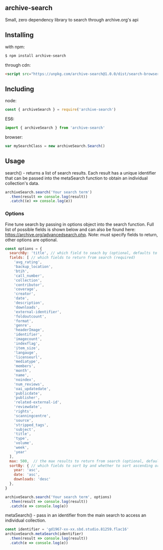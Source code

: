 ## archive-search

Small, zero dependency library to search through archive.org's api

## Installing

with npm:
```bash 
$ npm install archive-search 
```

through cdn: 
```html
<script src="https://unpkg.com/archive-search@1.0.0/dist/search-browser.js"></script>
 ```

## Including

node:
```js 
const { archiveSearch } = require('archive-search')
```

ES6:
```js
import { archiveSearch } from 'archive-search' 
```

browser:
```js     
var mySearchClass = new archiveSearch.Search() 
```

## Usage

search() - returns a list of search results. Each result has a unique identifier that can be passed into the metaSearch function to obtain an individual collection's data.

```js
archiveSearch.search('Your search term')
  .then(result => console.log(result))
  .catch((e) => console.log(e))
```

### Options
Fine tune search by passing in options object into the search function.  Full list of possible fields is shown below and can also be found here: <https://archive.org/advancedsearch.php>. Note: must specify fields to return, other options are optional.

```js
const options = {
  searchBy: 'title', // which field to seach by (optional, defaults to creator)
  fields: [ // which fields to return from search (required)
    'avg_rating',
    'backup_location',
    'btih',
    'call_number',
    'collection',
    'contributor',
    'coverage',
    'creator',
    'date',
    'description',
    'downloads',
    'external-identifier',
    'foldoutcount',
    'format',
    'genre',
    'headerImage',
    'identifier',
    'imagecount',
    'indexflag',
    'item_size',
    'langauge',
    'licenseurl',
    'mediatype',
    'members',
    'month',
    'name',
    'noindex',
    'num_reviews',
    'oai_updatedate',
    'publicdate',
    'publisher',
    'related-external-id',
    'reviewdate',
    'rights',
    'scanningcentre',
    'source',
    'stripped_tags',
    'subject',
    'title',
    'type',
    'volume',
    'week',
    'year'
  ],
  max: 500,  // the max results to return from search (optional, defaults to 50)
  sortBy: { // which fields to sort by and whether to sort ascending or descending (optional, can specify up to three)
    year: 'asc',
    date: 'asc',
    downloads: 'desc'
  },  
}

archiveSearch.search('Your search term', options)
  .then(result => console.log(result))
  .catch(e => console.log(e))

```
metaSearch() - pass in an identifier from the main search to access an individual collection.

```js
const identifier = 'gd1967-xx-xx.sbd.studio.81259.flac16'
archiveSearch.metaSearch(identifier)
  .then(result => console.log(result))
  .catch(e => console.log(e))
```
